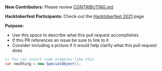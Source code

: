 **New Contributors:**
Please review [CONTRIBUTING.md](https://github.com/swharden/ScottPlot/blob/master/CONTRIBUTING.md)

**Hacktoberfest Participants:**
Check-out the [Hacktoberfest 2021](https://github.com/ScottPlot/ScottPlot/issues/1274) page

**Purpose:**
* Use this space to describe what this pull request accomplishes
* If this PR references an issue be sure to link to it
* Consider including a picture if it would help clarify what this pull request does

```cs
// You can insert code examples like this
var newThing = new SpecialObject();
```